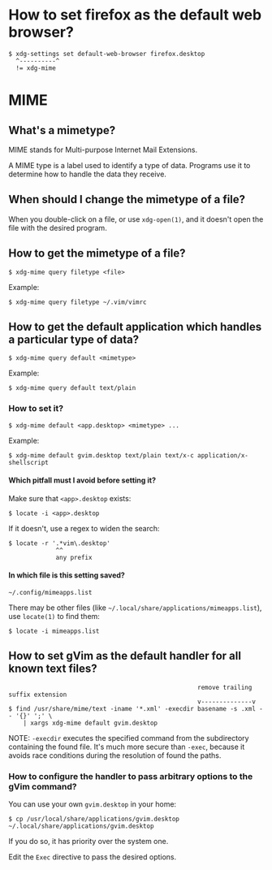 # How to set firefox as the default web browser?

    $ xdg-settings set default-web-browser firefox.desktop
      ^----------^
      != xdg-mime

##
# MIME
## What's a mimetype?

MIME stands for Multi-purpose Internet Mail Extensions.

A MIME type is a label used to identify a type of data.
Programs use it to determine how to handle the data they receive.

## When should I change the mimetype of a file?

When you double-click on  a file, or use `xdg-open(1)`, and  it doesn't open the
file with the desired program.

## How to get the mimetype of a file?

    $ xdg-mime query filetype <file>

Example:

    $ xdg-mime query filetype ~/.vim/vimrc

###
## How to get the default application which handles a particular type of data?

    $ xdg-mime query default <mimetype>

Example:

    $ xdg-mime query default text/plain

### How to set it?

    $ xdg-mime default <app.desktop> <mimetype> ...

Example:

    $ xdg-mime default gvim.desktop text/plain text/x-c application/x-shellscript

#### Which pitfall must I avoid before setting it?

Make sure that `<app>.desktop` exists:

    $ locate -i <app>.desktop

If it doesn't, use a regex to widen the search:

    $ locate -r '.*vim\.desktop'
                 ^^
                 any prefix

#### In which file is this setting saved?

    ~/.config/mimeapps.list

There may be other files (like `~/.local/share/applications/mimeapps.list`), use
`locate(1)` to find them:

    $ locate -i mimeapps.list

###
## How to set gVim as the default handler for all known text files?

                                                        remove trailing suffix extension
                                                        v--------------v
    $ find /usr/share/mime/text -iname '*.xml' -execdir basename -s .xml -- '{}' ';' \
        | xargs xdg-mime default gvim.desktop

NOTE: `-execdir` executes the specified command from the subdirectory containing
the found  file.  It's  much more  secure than `-exec`,  because it  avoids race
conditions during the resolution of found the paths.

### How to configure the handler to pass arbitrary options to the gVim command?

You can use your own `gvim.desktop` in your home:

    $ cp /usr/local/share/applications/gvim.desktop ~/.local/share/applications/gvim.desktop

If you do so, it has priority over the system one.

Edit the `Exec` directive to pass the desired options.

